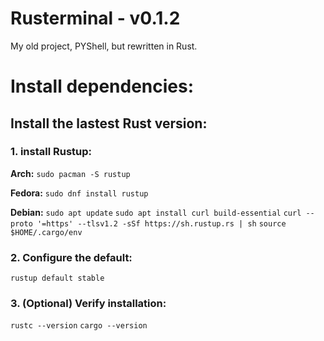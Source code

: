 # Rusterminal - v0.1.2
My old project, PYShell, but rewritten in Rust.

# Install dependencies:

## Install the lastest Rust version:
### 1. install Rustup:

**Arch:**
`sudo pacman -S rustup` 

**Fedora:**
`sudo dnf install rustup`

**Debian:**
`sudo apt update`
`sudo apt install curl build-essential`
`curl --proto '=https' --tlsv1.2 -sSf https://sh.rustup.rs | sh`
`source $HOME/.cargo/env`

### 2. Configure the default:
`rustup default stable`

### 3. (Optional) Verify installation:
`rustc --version`
`cargo --version`
